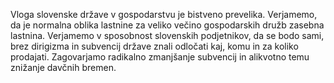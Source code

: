Vloga slovenske države v gospodarstvu je bistveno prevelika. Verjamemo, da je normalna oblika lastnine za veliko večino gospodarskih družb zasebna lastnina.
Verjamemo v sposobnost slovenskih podjetnikov, da se bodo sami, brez dirigizma in subvencij države znali odločati kaj, komu in za koliko prodajati. Zagovarjamo radikalno zmanjšanje subvencij in alikvotno temu znižanje davčnih bremen.
